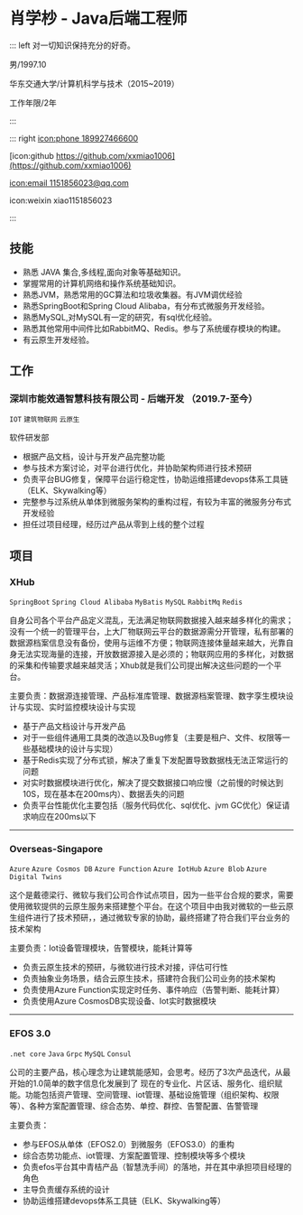# 肖学杪 - Java后端工程师

::: left
对一切知识保持充分的好奇。

男/1997.10

华东交通大学/计算机科学与技术（2015~2019）


工作年限/2年

:::

::: right
[icon:phone 189927466600](189927466600)

[icon:github https://github.com/xxmiao1006](https://github.com/xxmiao1006)


[icon:email 1151856023@qq.com](1151856023@qq.com)

icon:weixin xiao1151856023

:::


## 技能
- 熟悉 JAVA 集合,多线程,面向对象等基础知识。
- 掌握常用的计算机网络和操作系统基础知识。
- 熟悉JVM，熟悉常用的GC算法和垃圾收集器。有JVM调优经验
- 熟悉SpringBoot和Spring Cloud Alibaba，有分布式微服务开发经验。
- 熟悉MySQL,对MySQL有一定的研究，有sql优化经验。
- 熟悉其他常用中间件比如RabbitMQ、Redis。参与了系统缓存模块的构建。
- 有云原生开发经验。




## 工作

### 深圳市能效通智慧科技有限公司 - 后端开发 （2019.7-至今）
`IOT`  `建筑物联网` `云原生`

软件研发部
- 根据产品文档，设计与开发产品完整功能
- 参与技术方案讨论，对平台进行优化，并协助架构师进行技术预研
- 负责平台BUG修复，保障平台运行稳定性，协助运维搭建devops体系工具链（ELK、Skywalking等）
- 完整参与过系统从单体到微服务架构的重构过程，有较为丰富的微服务分布式开发经验
- 担任过项目经理，经历过产品从零到上线的整个过程
  



## 项目

### XHub
`SpringBoot` `Spring Cloud Alibaba` `MyBatis` `MySQL` `RabbitMq` `Redis`

自身公司各个平台产品定义混乱，无法满足物联网数据接入越来越多样化的需求；没有一个统一的管理平台，上大厂物联网云平台的数据源需分开管理，私有部署的数据源档案信息没有备份，使用与运维不方便；物联网连接体量越来越大，光靠自身无法实现海量的连接，开放数据源接入是必须的；物联网应用的多样化，对数据的采集和传输要求越来越灵活；Xhub就是我们公司提出解决这些问题的一个平台。

主要负责：数据源连接管理、产品标准库管理、数据源档案管理、数字孪生模块设计与实现、实时监控模块设计与实现

- 基于产品文档设计与开发产品
- 对于一些组件通用工具类的改造以及Bug修复（主要是租户、文件、权限等一些基础模块的设计与实现）
- 基于Redis实现了分布式锁，解决了重复下发配置导致数据栈无法正常运行的问题
- 对实时数据模块进行优化，解决了提交数据接口响应慢（之前慢的时候达到10S，现在基本在200ms内）、数据丢失的问题
- 负责平台性能优化主要包括（服务代码优化、sql优化、jvm GC优化）保证请求响应在200ms以下

------

### Overseas-Singapore
`Azure` `Azure Cosmos DB` `Azure Function` `Azure IotHub` `Azure Blob` `Azure Digital Twins`

这个是戴德梁行、微软与我们公司合作试点项目，因为一些平台合规的要求，需要使用微软提供的云原生服务来搭建整个平台。在这个项目中由我对微软的一些云原生组件进行了技术预研，，通过微软专家的协助，最终搭建了符合我们平台业务的技术架构

主要负责：Iot设备管理模块，告警模块，能耗计算等

- 负责云原生技术的预研，与微软进行技术对接，评估可行性
- 负责抽象业务场景，结合云原生技术，搭建符合我们公司业务的技术架构
- 负责使用Azure Function实现定时任务、事件响应（告警判断、能耗计算）
- 负责使用Azure CosmosDB实现设备、Iot实时数据模块

------

### EFOS 3.0
`.net core` `Java` `Grpc` `MySQL` `Consul` 

公司的主要产品，核心理念为让建筑能感知，会思考。经历了3次产品迭代，从最开始的1.0简单的数字信息化发展到了 现在的专业化、片区话、服务化、组织赋能。功能包括资产管理、空间管理、iot管理、基础设施管理（组织架构、权限等）、各种方案配置管理、综合态势、单控、群控、告警配置、告警管理

主要负责：

- 参与EFOS从单体（EFOS2.0）到微服务（EFOS3.0）的重构
- 综合态势功能点、iot管理、方案配置管理、控制模块等多个模块
- 负责efos平台其中青桔产品（智慧洗手间）的落地，并在其中承担项目经理的角色
- 主导负责缓存系统的设计
- 协助运维搭建devops体系工具链（ELK、Skywalking等）
